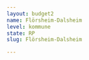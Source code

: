```yaml
---
layout: budget2
name: Flörsheim-Dalsheim
level: kommune
state: RP
slug: Flörsheim-Dalsheim

---
```



